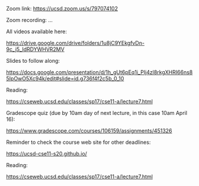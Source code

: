 Zoom link: https://ucsd.zoom.us/s/797074102

Zoom recording: ...

All videos available here:

https://drive.google.com/drive/folders/1u8jC9YEkgfvDn-9c_j5_IdRDYWHVR2MV

Slides to follow along:

https://docs.google.com/presentation/d/1h_gUt6pEq1i_PIj4zl8rkgXHRI66ns85IpOwO5Xc94k/edit#slide=id.g736f4f2c5b_0_10

Reading:

https://cseweb.ucsd.edu/classes/sp17/cse11-a/lecture7.html

Gradescope quiz (due by 10am day of next lecture, in this case 10am April 16):

https://www.gradescope.com/courses/106159/assignments/451326

Reminder to check the course web site for other deadlines:

https://ucsd-cse11-s20.github.io/

Reading:

https://cseweb.ucsd.edu/classes/sp17/cse11-a/lecture7.html
